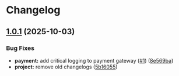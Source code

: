 # Changelog

## [1.0.1](https://github.com/iurii-galkin-sp/release-please-poc-test/compare/payment-v1.0.0...payment-v1.0.1) (2025-10-03)


### Bug Fixes

* **payment:** add critical logging to payment gateway ([#1](https://github.com/iurii-galkin-sp/release-please-poc-test/issues/1)) ([8e569ba](https://github.com/iurii-galkin-sp/release-please-poc-test/commit/8e569ba4a0e4e4e3e7f28cc1595926baa7e5c33a))
* **project:** remove old changelogs ([5b16055](https://github.com/iurii-galkin-sp/release-please-poc-test/commit/5b16055b6ae2f1d7855114b62dfd691f9b287047))
